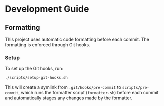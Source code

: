 # Development Guide

## Formatting

This project uses automatic code formatting before each commit. The formatting is enforced through Git hooks.

### Setup

To set up the Git hooks, run:

```bash
./scripts/setup-git-hooks.sh
```

This will create a symlink from `.git/hooks/pre-commit` to `scripts/pre-commit`, which runs the formatter script (`formatter.sh`) before each commit and automatically stages any changes made by the formatter.